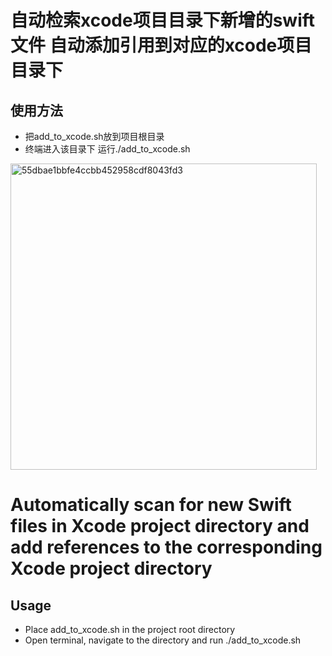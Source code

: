 
# 自动检索xcode项目目录下新增的swift文件  自动添加引用到对应的xcode项目目录下 
## 使用方法
- 把add_to_xcode.sh放到项目根目录
- 终端进入该目录下 运行./add_to_xcode.sh

<img width="490" alt="55dbae1bbfe4ccbb452958cdf8043fd3" src="https://github.com/user-attachments/assets/d4d0ecaa-4907-4386-a522-5a60150bd325" />

# Automatically scan for new Swift files in Xcode project directory and add references to the corresponding Xcode project directory

## Usage
- Place add_to_xcode.sh in the project root directory
- Open terminal, navigate to the directory and run ./add_to_xcode.sh

